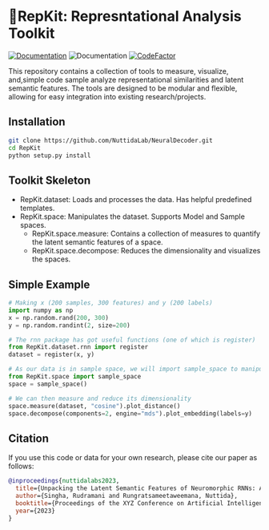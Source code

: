 # 🧠RepKit: Represntational Analysis Toolkit

[![Documentation](https://img.shields.io/badge/api-documentation-blue.svg)](https://nuttidalab.github.io/NeuralDecoder/) ![Documentation](https://img.shields.io/badge/python-3.6+-blue.svg) [![CodeFactor](https://www.codefactor.io/repository/github/nuttidalab/neuraldecoder/badge)](https://www.codefactor.io/repository/github/nuttidalab/neuraldecoder)

This repository contains a collection of tools to measure, visualize, and,simple code sample analyze representational similarities and latent semantic features. The tools are designed to be modular and flexible, allowing for easy integration into existing research/projects.

## Installation

```bash
git clone https://github.com/NuttidaLab/NeuralDecoder.git
cd RepKit
python setup.py install
```

## Toolkit Skeleton

* RepKit.dataset: Loads and processes the data. Has helpful predefined templates.
* RepKit.space: Manipulates the dataset. Supports Model and Sample spaces.
  * RepKit.space.measure: Contains a collection of measures to quantify the latent semantic features of a space.
  * RepKit.space.decompose: Reduces the dimensionality and visualizes the spaces.

## Simple Example

```python
# Making x (200 samples, 300 features) and y (200 labels)
import numpy as np
x = np.random.rand(200, 300)
y = np.random.randint(2, size=200)

# The rnn package has got useful functions (one of which is register)
from RepKit.dataset.rnn import register
dataset = register(x, y)

# As our data is in sample space, we will import sample_space to manipulate it
from RepKit.space import sample_space
space = sample_space()

# We can then measure and reduce its dimensionality
space.measure(dataset, "cosine").plot_distance()
space.decompose(components=2, engine="mds").plot_embedding(labels=y)
```

## Citation

If you use this code or data for your own research, please cite our paper as follows:

```BibTeX
@inproceedings{nuttidalabs2023,
  title={Unpacking the Latent Semantic Features of Neuromorphic RNNs: An RSA Analysis},
  author={Singha, Rudramani and Rungratsameetaweemana, Nuttida},
  booktitle={Proceedings of the XYZ Conference on Artificial Intelligence and Neuroscience},
  year={2023}
}
```

